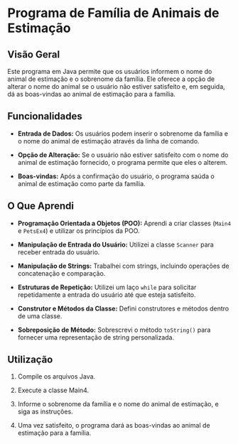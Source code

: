 # Programa de Família de Animais de Estimação

## Visão Geral

Este programa em Java permite que os usuários informem o nome do animal de estimação e o sobrenome da família. Ele oferece a opção de alterar o nome do animal se o usuário não estiver satisfeito e, em seguida, dá as boas-vindas ao animal de estimação para a família.

## Funcionalidades

- **Entrada de Dados:** Os usuários podem inserir o sobrenome da família e o nome do animal de estimação através da linha de comando.
  
- **Opção de Alteração:** Se o usuário não estiver satisfeito com o nome do animal de estimação fornecido, o programa permite que eles o alterem.

- **Boas-vindas:** Após a confirmação do usuário, o programa saúda o animal de estimação como parte da família.

## O Que Aprendi

- **Programação Orientada a Objetos (POO):** Aprendi a criar classes (`Main4` e `PetsEx4`) e utilizar os princípios da POO.
  
- **Manipulação de Entrada do Usuário:** Utilizei a classe `Scanner` para receber entrada do usuário.
  
- **Manipulação de Strings:** Trabalhei com strings, incluindo operações de concatenação e comparação.
  
- **Estruturas de Repetição:** Utilizei um laço `while` para solicitar repetidamente a entrada do usuário até que esteja satisfeito.
  
- **Construtor e Métodos da Classe:** Defini construtores e métodos dentro de uma classe.
  
- **Sobreposição de Método:** Sobrescrevi o método `toString()` para fornecer uma representação de string personalizada.

## Utilização

1. Compile os arquivos Java.
  
2. Execute a classe Main4.
  
3. Informe o sobrenome da família e o nome do animal de estimação, e siga as instruções.
  
4. Uma vez satisfeito, o programa dará as boas-vindas ao animal de estimação para a família.
